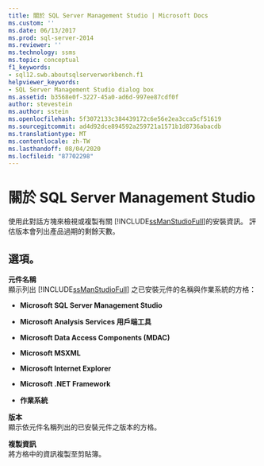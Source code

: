 ```yaml
---
title: 關於 SQL Server Management Studio | Microsoft Docs
ms.custom: ''
ms.date: 06/13/2017
ms.prod: sql-server-2014
ms.reviewer: ''
ms.technology: ssms
ms.topic: conceptual
f1_keywords:
- sql12.swb.aboutsqlserverworkbench.f1
helpviewer_keywords:
- SQL Server Management Studio dialog box
ms.assetid: b3568e0f-3227-45a0-ad6d-997ee87cdf0f
author: stevestein
ms.author: sstein
ms.openlocfilehash: 5f3072133c384439172c6e56e2ea3cca5cf51619
ms.sourcegitcommit: ad4d92dce894592a259721a1571b1d8736abacdb
ms.translationtype: MT
ms.contentlocale: zh-TW
ms.lasthandoff: 08/04/2020
ms.locfileid: "87702298"
---
```

# <a name="about-sql-server-management-studio"></a>關於 SQL Server Management Studio
  使用此對話方塊來檢視或複製有關 [!INCLUDE[ssManStudioFull](../../includes/ssmanstudiofull-md.md)]的安裝資訊。 評估版本會列出產品過期的剩餘天數。  
  
## <a name="options"></a>選項。  
 **元件名稱**  
 顯示列出 [!INCLUDE[ssManStudioFull](../../includes/ssmanstudiofull-md.md)] 之已安裝元件的名稱與作業系統的方格：  
  
-   **Microsoft SQL Server Management Studio**  
  
-   **Microsoft Analysis Services 用戶端工具**  
  
-   **Microsoft Data Access Components (MDAC)**  
  
-   **Microsoft MSXML**  
  
-   **Microsoft Internet Explorer**  
  
-   **Microsoft .NET Framework**  
  
-   **作業系統**  
  
 **版本**  
 顯示依元件名稱列出的已安裝元件之版本的方格。  
  
 **複製資訊**  
 將方格中的資訊複製至剪貼簿。  
  
  
